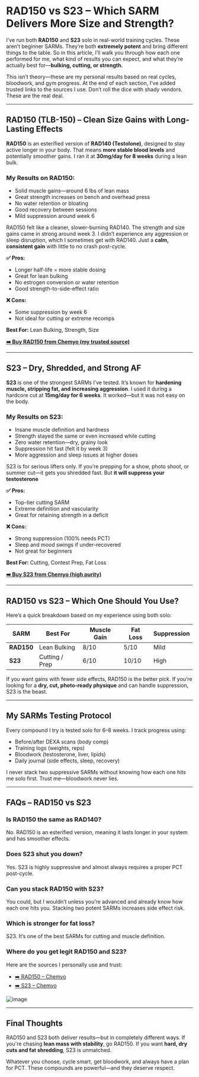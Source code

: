 <!-- RAD150 vs S23 Article in WordPress HTML -->

<h1>RAD150 vs S23 – Which SARM Delivers More Size and Strength?</h1>

<p>I’ve run both <strong>RAD150</strong> and <strong>S23</strong> solo in real-world training cycles. These aren’t beginner SARMs. They’re both <strong>extremely potent</strong> and bring different things to the table. So in this article, I’ll walk you through how each one performed for me, what kind of results you can expect, and what they’re actually best for—<strong>bulking, cutting, or strength.</strong></p>

<p>This isn’t theory—these are my personal results based on real cycles, bloodwork, and gym progress. At the end of each section, I’ve added trusted links to the sources I use. Don’t roll the dice with shady vendors. These are the real deal.</p>

<hr />

<h2>RAD150 (TLB-150) – Clean Size Gains with Long-Lasting Effects</h2>

<p><strong>RAD150</strong> is an esterified version of <strong>RAD140 (Testolone)</strong>, designed to stay active longer in your body. That means <strong>more stable blood levels</strong> and potentially smoother gains. I ran it at <strong>30mg/day for 8 weeks</strong> during a lean bulk.</p>

<h3>My Results on RAD150:</h3>
<ul>
  <li>Solid muscle gains—around 6 lbs of lean mass</li>
  <li>Great strength increases on bench and overhead press</li>
  <li>No water retention or bloating</li>
  <li>Good recovery between sessions</li>
  <li>Mild suppression around week 6</li>
</ul>

<p>RAD150 felt like a cleaner, slower-burning RAD140. The strength and size gains came in strong around week 3. I didn’t experience any aggression or sleep disruption, which I sometimes get with RAD140. Just a <strong>calm, consistent gain</strong> with little to no crash post-cycle.</p>

<p><strong>✅ Pros:</strong></p>
<ul>
  <li>Longer half-life = more stable dosing</li>
  <li>Great for lean bulking</li>
  <li>No estrogen conversion or water retention</li>
  <li>Good strength-to-side-effect ratio</li>
</ul>

<p><strong>❌ Cons:</strong></p>
<ul>
  <li>Some suppression by week 6</li>
  <li>Not ideal for cutting or extreme recomps</li>
</ul>

<p><strong>Best For:</strong> Lean Bulking, Strength, Size</p>

<p><a href="https://www.chemyo.com/product/rad150-solution/?campaign=github&ref=166" target="_blank" rel="noopener"><strong>➡️ Buy RAD150 from Chemyo (my trusted source)</strong></a></p>

<hr />

<h2>S23 – Dry, Shredded, and Strong AF</h2>

<p><strong>S23</strong> is one of the strongest SARMs I’ve tested. It’s known for <strong>hardening muscle, stripping fat, and increasing aggression</strong>. I used it during a hardcore cut at <strong>15mg/day for 6 weeks</strong>. It worked—but it was not easy on the body.</p>

<h3>My Results on S23:</h3>
<ul>
  <li>Insane muscle definition and hardness</li>
  <li>Strength stayed the same or even increased while cutting</li>
  <li>Zero water retention—dry, grainy look</li>
  <li>Suppression hit fast (felt it by week 3)</li>
  <li>More aggression and sleep issues at higher doses</li>
</ul>

<p>S23 is for serious lifters only. If you’re prepping for a show, photo shoot, or summer cut—it gets you shredded fast. But <strong>it will suppress your testosterone</strong hard. I needed a full PCT after running this (Clomid + Nolva combo).</p>

<p><strong>✅ Pros:</strong></p>
<ul>
  <li>Top-tier cutting SARM</li>
  <li>Extreme definition and vascularity</li>
  <li>Great for retaining strength in a deficit</li>
</ul>

<p><strong>❌ Cons:</strong></p>
<ul>
  <li>Strong suppression (100% needs PCT)</li>
  <li>Sleep and mood swings if under-recovered</li>
  <li>Not great for beginners</li>
</ul>

<p><strong>Best For:</strong> Cutting, Contest Prep, Fat Loss</p>

<p><a href="https://www.chemyo.com/s23/?campaign=github&ref=166" target="_blank" rel="noopener"><strong>➡️ Buy S23 from Chemyo (high purity)</strong></a></p>

<hr />

<h2>RAD150 vs S23 – Which One Should You Use?</h2>

<p>Here’s a quick breakdown based on my experience using both solo:</p>

<table>
  <thead>
    <tr>
      <th>SARM</th>
      <th>Best For</th>
      <th>Muscle Gain</th>
      <th>Fat Loss</th>
      <th>Suppression</th>
    </tr>
  </thead>
  <tbody>
    <tr>
      <td><strong>RAD150</strong></td>
      <td>Lean Bulking</td>
      <td>8/10</td>
      <td>5/10</td>
      <td>Mild</td>
    </tr>
    <tr>
      <td><strong>S23</strong></td>
      <td>Cutting / Prep</td>
      <td>6/10</td>
      <td>10/10</td>
      <td>High</td>
    </tr>
  </tbody>
</table>

<p>If you want <strongsteady muscle and strength</strong> gains with fewer side effects, RAD150 is the better pick. If you’re looking for a <strong>dry, cut, photo-ready physique</strong> and can handle suppression, S23 is the beast.</p>

<hr />

<h2>My SARMs Testing Protocol</h2>

<p>Every compound I try is tested solo for 6–8 weeks. I track progress using:</p>
<ul>
  <li>Before/after DEXA scans (body comp)</li>
  <li>Training logs (weights, reps)</li>
  <li>Bloodwork (testosterone, liver, lipids)</li>
  <li>Daily journal (side effects, sleep, recovery)</li>
</ul>

<p>I never stack two suppressive SARMs without knowing how each one hits me solo first. Trust me—bloodwork never lies.</p>

<hr />

<h2>FAQs – RAD150 vs S23</h2>

<h3>Is RAD150 the same as RAD140?</h3>
<p>No. RAD150 is an esterified version, meaning it lasts longer in your system and has smoother effects.</p>

<h3>Does S23 shut you down?</h3>
<p>Yes. S23 is highly suppressive and almost always requires a proper PCT post-cycle.</p>

<h3>Can you stack RAD150 with S23?</h3>
<p>You could, but I wouldn’t unless you’re advanced and already know how each one hits you. Stacking two potent SARMs increases side effect risk.</p>

<h3>Which is stronger for fat loss?</h3>
<p>S23. It’s one of the best SARMs for cutting and muscle definition.</p>

<h3>Where do you get legit RAD150 and S23?</h3>
<p>Here are the sources I personally use and trust:</p>
<ul>
  <li><a href="https://www.chemyo.com/product/rad150-solution/?campaign=github&ref=166" target="_blank">➡️ RAD150 – Chemyo</a></li>
  <li><a href="https://www.chemyo.com/s23/?campaign=github&ref=166" target="_blank">➡️ S23 – Chemyo</a></li>
</ul>

![image](https://github.com/user-attachments/assets/a9f2e52b-c890-400e-b20b-31e76dd87b66)

<hr />

<h2>Final Thoughts</h2>

<p>RAD150 and S23 both deliver results—but in completely different ways. If you're chasing <strong>lean mass with stability</strong>, go RAD150. If you want <strong>hard, dry cuts and fat shredding</strong>, S23 is unmatched.</p>

<p>Whatever you choose, cycle smart, get bloodwork, and always have a plan for PCT. These compounds are powerful—and they deserve respect.</p>
